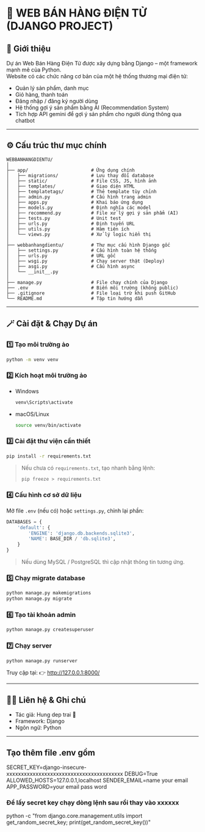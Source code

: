 # 🏰 WEB BÁN HÀNG ĐIỆN TỬ (DJANGO PROJECT)

## 🧭 Giới thiệu
Dự án Web Bán Hàng Điện Tử được xây dựng bằng Django – một framework mạnh mẽ của Python.  
Website có các chức năng cơ bản của một hệ thống thương mại điện tử:  
- Quản lý sản phẩm, danh mục  
- Giỏ hàng, thanh toán  
- Đăng nhập / đăng ký người dùng  
- Hệ thống gợi ý sản phẩm bằng AI (Recommendation System)
- Tích hợp API gemini để gợi ý sản phẩm cho người dùng thông qua chatbot

---

## ⚙️ Cấu trúc thư mục chính
```
WEBBANHANGDIENTU/
│
├── app/                       # Ứng dụng chính
│   ├── migrations/            # Lưu thay đổi database
│   ├── static/                # File CSS, JS, hình ảnh
│   ├── templates/             # Giao diện HTML
│   ├── templatetags/          # Thẻ template tùy chỉnh
│   ├── admin.py               # Cấu hình trang admin
│   ├── apps.py                # Khai báo ứng dụng
│   ├── models.py              # Định nghĩa các model
│   ├── recommend.py           # File xử lý gợi ý sản phẩm (AI)
│   ├── tests.py               # Unit test
│   ├── urls.py                # Định tuyến URL
│   ├── utils.py               # Hàm tiện ích
│   └── views.py               # Xử lý logic hiển thị
│
├── webbanhangdientu/          # Thư mục cấu hình Django gốc
│   ├── settings.py            # Cấu hình toàn hệ thống
│   ├── urls.py                # URL gốc
│   ├── wsgi.py                # Chạy server thật (Deploy)
│   ├── asgi.py                # Cấu hình async
│   └── __init__.py
│
├── manage.py                  # File chạy chính của Django
├── .env                       # Biến môi trường (không public)
├── .gitignore                 # File loại trừ khi push GitHub
└── README.md                  # Tập tin hướng dẫn
```

---

## 🪄 Cài đặt & Chạy Dự án

### 1️⃣ Tạo môi trường ảo
```bash
python -m venv venv
```

### 2️⃣ Kích hoạt môi trường ảo
- Windows
  ```bash
  venv\Scripts\activate
  ```
- macOS/Linux
  ```bash
  source venv/bin/activate
  ```

### 3️⃣ Cài đặt thư viện cần thiết
```bash
pip install -r requirements.txt
```

> Nếu chưa có `requirements.txt`, tạo nhanh bằng lệnh:
> ```bash
> pip freeze > requirements.txt
> ```

### 4️⃣ Cấu hình cơ sở dữ liệu
Mở file `.env` (nếu có) hoặc `settings.py`, chỉnh lại phần:
```python
DATABASES = {
    'default': {
        'ENGINE': 'django.db.backends.sqlite3',
        'NAME': BASE_DIR / 'db.sqlite3',
    }
}
```
> Nếu dùng MySQL / PostgreSQL thì cập nhật thông tin tương ứng.

### 5️⃣ Chạy migrate database
```bash
python manage.py makemigrations
python manage.py migrate
```

### 6️⃣ Tạo tài khoản admin
```bash
python manage.py createsuperuser
```

### 7️⃣ Chạy server
```bash
python manage.py runserver
```

Truy cập tại: 👉 http://127.0.0.1:8000/

---

## 🧑‍💻 Liên hệ & Ghi chú
- Tác giả: Hung dep trai 💎  
- Framework: Django  
- Ngôn ngữ: Python  

---

## Tạo thêm file .env gồm

SECRET_KEY=django-insecure-xxxxxxxxxxxxxxxxxxxxxxxxxxxxxxxxxxxxxxxx
DEBUG=True
ALLOWED_HOSTS=127.0.0.1,localhost
SENDER_EMAIL=name your email
APP_PASSWORD=your email pass word
### Để lấy secret key chạy dòng lệnh sau rồi thay vào xxxxxx
python -c "from django.core.management.utils import get_random_secret_key; print(get_random_secret_key())"

